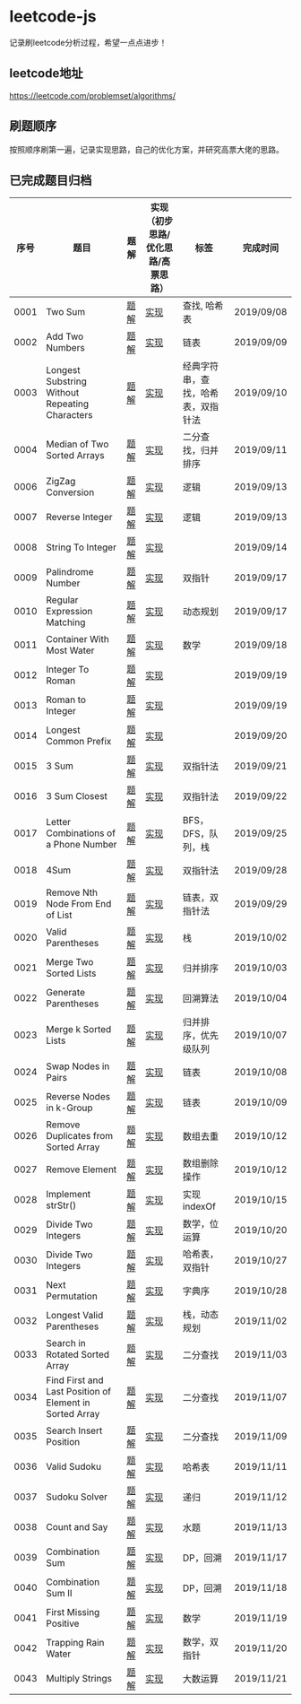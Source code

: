# leetcode-js
记录刷leetcode分析过程，希望一点点进步！
## leetcode地址
https://leetcode.com/problemset/algorithms/

## 刷题顺序
按照顺序刷第一遍，记录实现思路，自己的优化方案，并研究高票大佬的思路。

## 已完成题目归档
序号 | 题目 | 题解 | 实现（初步思路/优化思路/高票思路） | 标签 | 完成时间
-|-|-|-|-|-
0001 | Two Sum | [题解](https://github.com/jinglecjy/leetcode-js/blob/master/analysis/0001TwoSum.md) | [实现](https://github.com/jinglecjy/leetcode-js/blob/master/src/0001TwoSum.js) | 查找, 哈希表 | 2019/09/08
0002 | Add Two Numbers | [题解](https://github.com/jinglecjy/leetcode-js/blob/master/analysis/0002AddTwoNumbers.md) | [实现](https://github.com/jinglecjy/leetcode-js/blob/master/src/0002AddTwoNumbers.js) | 链表 | 2019/09/09   
0003 |  Longest Substring Without Repeating Characters | [题解](https://github.com/jinglecjy/leetcode-js/blob/master/analysis/0003LongestSubString.md) | [实现](https://github.com/jinglecjy/leetcode-js/blob/master/src/0003LongestSubString.js) | 经典字符串，查找，哈希表，双指针法 | 2019/09/10
0004 | Median of Two Sorted Arrays | [题解](https://github.com/jinglecjy/leetcode-js/blob/master/analysis/0004MedianofTwoSortedArray.md) | [实现](https://github.com/jinglecjy/leetcode-js/blob/master/src/0004MedianofTwoSortedArray.js) | 二分查找，归并排序 | 2019/09/11
0006 | ZigZag Conversion | [题解](https://github.com/jinglecjy/leetcode-js/blob/master/analysis/0006ZigZagConversion.md) | [实现](https://github.com/jinglecjy/leetcode-js/blob/master/src/0006ZigZagConversion.js) | 逻辑 | 2019/09/13
0007 | Reverse Integer | [题解](https://github.com/jinglecjy/leetcode-js/blob/master/analysis/0007ReverseInteger.md) | [实现](https://github.com/jinglecjy/leetcode-js/blob/master/src/0007ReverseInteger.js) | 逻辑 | 2019/09/13
0008 | String To Integer| [题解](https://github.com/jinglecjy/leetcode-js/blob/master/analysis/0008StringToInteger.md) | [实现](https://github.com/jinglecjy/leetcode-js/blob/master/src/0008StringToInteger.js) | | 2019/09/14
0009 | Palindrome Number | [题解](https://github.com/jinglecjy/leetcode-js/blob/master/analysis/0009PalindromeNumber.md) | [实现](https://github.com/jinglecjy/leetcode-js/blob/master/src/0009PalindromeNumber.js) | 双指针 | 2019/09/17
0010 | Regular Expression Matching | [题解](https://github.com/jinglecjy/leetcode-js/blob/master/analysis/0010RegularExpressionMatching.md) | [实现](https://github.com/jinglecjy/leetcode-js/blob/master/src/0010RegularExpressionMatching.js) | 动态规划 | 2019/09/17
0011 | Container With Most Water | [题解](https://github.com/jinglecjy/leetcode-js/blob/master/analysis/0011ContainerWithMostWater.md) | [实现](https://github.com/jinglecjy/leetcode-js/blob/master/src/0011ContainerWithMostWater.js) | 数学 | 2019/09/18
0012 | Integer To Roman | [题解](https://github.com/jinglecjy/leetcode-js/blob/master/analysis/0012IntegerToRoman.md) | [实现](https://github.com/jinglecjy/leetcode-js/blob/master/src/0012IntegerToRoman.js) | | 2019/09/19
0013 | Roman to Integer | [题解](https://github.com/jinglecjy/leetcode-js/blob/master/analysis/0013RomanToInteger.md) | [实现](https://github.com/jinglecjy/leetcode-js/blob/master/src/0013RomanToInteger.js) | | 2019/09/19
0014 | Longest Common Prefix | [题解](https://github.com/jinglecjy/leetcode-js/blob/master/analysis/0014LongestCommonPrefix.md) | [实现](https://github.com/jinglecjy/leetcode-js/blob/master/src/0014LongestCommonPrefix.js) | | 2019/09/20
0015 | 3 Sum | [题解](https://github.com/jinglecjy/leetcode-js/blob/master/analysis/0015ThreeSum.md) | [实现](https://github.com/jinglecjy/leetcode-js/blob/master/src/0015ThreeSum.js) | 双指针法 | 2019/09/21
0016 | 3 Sum Closest | [题解](https://github.com/jinglecjy/leetcode-js/blob/master/analysis/0016ThreeSumClosest.md) | [实现](https://github.com/jinglecjy/leetcode-js/blob/master/src/0016ThreeSumClosest.js) | 双指针法 | 2019/09/22
0017 | Letter Combinations of a Phone Number | [题解](https://github.com/jinglecjy/leetcode-js/blob/master/analysis/0017LetterCombinationsOfPhoneNumber.md) | [实现](https://github.com/jinglecjy/leetcode-js/blob/master/src/0017LetterCombinationsOfPhoneNumber.js) | BFS，DFS，队列，栈 | 2019/09/25
0018 | 4Sum | [题解](https://github.com/jinglecjy/leetcode-js/blob/master/analysis/0018FourSum.md) | [实现](https://github.com/jinglecjy/leetcode-js/blob/master/src/0018FourSum.js) | 双指针法 | 2019/09/28
0019 | Remove Nth Node From End of List | [题解](https://github.com/jinglecjy/leetcode-js/blob/master/analysis/0019RemoveNthNodeFromEndOfList.md) | [实现](https://github.com/jinglecjy/leetcode-js/blob/master/src/0019RemoveNthNodeFromEndOfList.js) | 链表，双指针法 | 2019/09/29
0020 | Valid Parentheses | [题解](https://github.com/jinglecjy/leetcode-js/blob/master/analysis/0020ValidParentheses.md) | [实现](https://github.com/jinglecjy/leetcode-js/blob/master/src/0020ValidParentheses.js) | 栈 | 2019/10/02
0021 | Merge Two Sorted Lists | [题解](https://github.com/jinglecjy/leetcode-js/blob/master/analysis/0021MergeTwoSortedLists.md) | [实现](https://github.com/jinglecjy/leetcode-js/blob/master/src/0021MergeTwoSortedLists.js) | 归并排序 | 2019/10/03
0022 | Generate Parentheses | [题解](https://github.com/jinglecjy/leetcode-js/blob/master/analysis/0022GenerateParentheses.md) | [实现](https://github.com/jinglecjy/leetcode-js/blob/master/src/0022GenerateParentheses.js) | 回溯算法 | 2019/10/04
0023 | Merge k Sorted Lists | [题解](https://github.com/jinglecjy/leetcode-js/blob/master/analysis/0023MergeKSortedLists.md) | [实现](https://github.com/jinglecjy/leetcode-js/blob/master/src/0023MergeKSortedLists.js) | 归并排序，优先级队列 | 2019/10/07
0024 | Swap Nodes in Pairs | [题解](https://github.com/jinglecjy/leetcode-js/blob/master/analysis/0024SwapNodesInPairs.md) | [实现](https://github.com/jinglecjy/leetcode-js/blob/master/src/0024SwapNodesInPairs.js) | 链表 | 2019/10/08
0025 | Reverse Nodes in k-Group | [题解](https://github.com/jinglecjy/leetcode-js/blob/master/analysis/0025ReverseNodesInKGroup.md) | [实现](https://github.com/jinglecjy/leetcode-js/blob/master/src/0025ReverseNodesInKGroup.js) | 链表 | 2019/10/09
0026 | Remove Duplicates from Sorted Array | [题解](https://github.com/jinglecjy/leetcode-js/blob/master/analysis/0026RemoveDuplicatesFromSortedArray.md) | [实现](https://github.com/jinglecjy/leetcode-js/blob/master/src/0026RemoveDuplicatesFromSortedArray.js) | 数组去重 | 2019/10/12
0027 | Remove Element | [题解](https://github.com/jinglecjy/leetcode-js/blob/master/analysis/0027RemoveElement.md) | [实现](https://github.com/jinglecjy/leetcode-js/blob/master/src/0027RemoveElement.js) | 数组删除操作 | 2019/10/12
0028 | Implement strStr() | [题解](https://github.com/jinglecjy/leetcode-js/blob/master/analysis/0028ImplementStrStr.md) | [实现](https://github.com/jinglecjy/leetcode-js/blob/master/src/0028ImplementStrStr.js) | 实现indexOf | 2019/10/15
0029 | Divide Two Integers | [题解](https://github.com/jinglecjy/leetcode-js/blob/master/analysis/0029DivideTwoIntegers.md) | [实现](https://github.com/jinglecjy/leetcode-js/blob/master/src/0029DivideTwoIntegers.js) | 数学，位运算 | 2019/10/20
0030 | Divide Two Integers | [题解](https://github.com/jinglecjy/leetcode-js/blob/master/analysis/0030SubstringWithConcatenationOfAllWords.md) | [实现](https://github.com/jinglecjy/leetcode-js/blob/master/src/0030SubstringWithConcatenationOfAllWords.js) | 哈希表，双指针 | 2019/10/27
0031 | Next Permutation | [题解](https://github.com/jinglecjy/leetcode-js/blob/master/analysis/0031NextPermutation.md) | [实现](https://github.com/jinglecjy/leetcode-js/blob/master/src/0031NextPermutation.js) | 字典序 | 2019/10/28
0032 | Longest Valid Parentheses | [题解](https://github.com/jinglecjy/leetcode-js/blob/master/analysis/0032LongestValidParentheses.md) | [实现](https://github.com/jinglecjy/leetcode-js/blob/master/src/0032LongestValidParentheses.js) | 栈，动态规划 | 2019/11/02   
0033 | Search in Rotated Sorted Array | [题解](https://github.com/jinglecjy/leetcode-js/blob/master/analysis/0033SearchInRotatedSortedArray.md) | [实现](https://github.com/jinglecjy/leetcode-js/blob/master/src/0033SearchInRotatedSortedArray.js) | 二分查找 | 2019/11/03
0034 | Find First and Last Position of Element in Sorted Array | [题解](https://github.com/jinglecjy/leetcode-js/blob/master/analysis/0034FindFirstAndLastPositionOfElementInSortedArray.md) | [实现](https://github.com/jinglecjy/leetcode-js/blob/master/src/0034FindFirstAndLastPositionOfElementInSortedArray.js) | 二分查找 | 2019/11/07
0035 | Search Insert Position | [题解](https://github.com/jinglecjy/leetcode-js/blob/master/analysis/0035SearchInsertPosition.md) | [实现](https://github.com/jinglecjy/leetcode-js/blob/master/src/0035SearchInsertPosition.js) | 二分查找 | 2019/11/09
0036 | Valid Sudoku | [题解](https://github.com/jinglecjy/leetcode-js/blob/master/analysis/0036ValidSudoku.md) | [实现](https://github.com/jinglecjy/leetcode-js/blob/master/src/0036ValidSudoku.js) | 哈希表 | 2019/11/11
0037 | Sudoku Solver | [题解](https://github.com/jinglecjy/leetcode-js/blob/master/analysis/0037SudokuSolver.md) | [实现](https://github.com/jinglecjy/leetcode-js/blob/master/src/0037SudokuSolver.js) | 递归 | 2019/11/12
0038 | Count and Say | [题解](https://github.com/jinglecjy/leetcode-js/blob/master/analysis/0038CountAndSay.md) | [实现](https://github.com/jinglecjy/leetcode-js/blob/master/src/0038CountAndSay.js) | 水题 | 2019/11/13
0039 | Combination Sum | [题解](https://github.com/jinglecjy/leetcode-js/blob/master/analysis/0039CombinationSum.md) | [实现](https://github.com/jinglecjy/leetcode-js/blob/master/src/0039CombinationSum.js) | DP，回溯 | 2019/11/17
0040 | Combination Sum II | [题解](https://github.com/jinglecjy/leetcode-js/blob/master/analysis/0040CombinationSumII.md) | [实现](https://github.com/jinglecjy/leetcode-js/blob/master/src/0040CombinationSumII.js) | DP，回溯 | 2019/11/18
0041 | First Missing Positive | [题解](https://github.com/jinglecjy/leetcode-js/blob/master/analysis/0041FirstMissingPositive.md) | [实现](https://github.com/jinglecjy/leetcode-js/blob/master/src/0041FirstMissingPositive.js) | 数学 | 2019/11/19
0042 | Trapping Rain Water | [题解](https://github.com/jinglecjy/leetcode-js/blob/master/analysis/0042TrappingRainWater.md) | [实现](https://github.com/jinglecjy/leetcode-js/blob/master/src/0042TrappingRainWater.js) | 数学，双指针 | 2019/11/20
0043 | Multiply Strings | [题解](https://github.com/jinglecjy/leetcode-js/blob/master/analysis/0043MultiplyStrings.md) | [实现](https://github.com/jinglecjy/leetcode-js/blob/master/src/0043MultiplyStrings.js) | 大数运算 | 2019/11/21